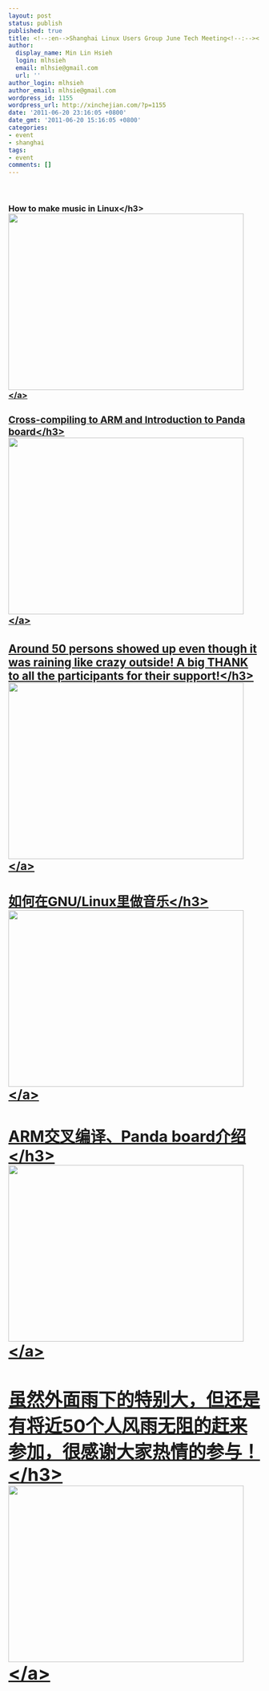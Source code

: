 ```yaml
---
layout: post
status: publish
published: true
title: <!--:en-->Shanghai Linux Users Group June Tech Meeting<!--:--><!--:zh-->上海Linux爱好者六月技术聚会<!--:-->
author:
  display_name: Min Lin Hsieh
  login: mlhsieh
  email: mlhsie@gmail.com
  url: ''
author_login: mlhsieh
author_email: mlhsie@gmail.com
wordpress_id: 1155
wordpress_url: http://xinchejian.com/?p=1155
date: '2011-06-20 23:16:05 +0800'
date_gmt: '2011-06-20 15:16:05 +0800'
categories:
- event
- shanghai
tags:
- event
comments: []
---
```

<p><!--:en--><br />
<h3>How to make music in Linux<&#47;h3><br />
<a href="http:&#47;&#47;xinchejian.com&#47;2011&#47;06&#47;20&#47;shanghai-linux-users-group-june-tech-meeting&#47;2011_6_182&#47;" rel="attachment wp-att-1156"><img src="http:&#47;&#47;xinchejian.com&#47;wp-content&#47;uploads&#47;2011&#47;06&#47;2011_6_182-533x400.jpg" alt="" title="2011_6_182" width="470" height="352" class="alignnone size-large wp-image-1156" &#47;><&#47;a></p>
<h3>Cross-compiling to ARM and Introduction to Panda board<&#47;h3><br />
<a href="http:&#47;&#47;xinchejian.com&#47;2011&#47;06&#47;20&#47;shanghai-linux-users-group-june-tech-meeting&#47;2011_6_183&#47;" rel="attachment wp-att-1157"><img src="http:&#47;&#47;xinchejian.com&#47;wp-content&#47;uploads&#47;2011&#47;06&#47;2011_6_183-533x400.jpg" alt="" title="2011_6_183" width="470" height="352" class="alignnone size-large wp-image-1157" &#47;><&#47;a></p>
<h3>Around 50 persons showed up even though it was raining like crazy outside! A big THANK to all the participants for their support!<&#47;h3><br />
<a href="http:&#47;&#47;xinchejian.com&#47;2011&#47;06&#47;20&#47;shanghai-linux-users-group-june-tech-meeting&#47;2011_6_181&#47;" rel="attachment wp-att-1158"><img src="http:&#47;&#47;xinchejian.com&#47;wp-content&#47;uploads&#47;2011&#47;06&#47;2011_6_181-533x400.jpg" alt="" title="2011_6_181" width="470" height="352" class="alignnone size-large wp-image-1158" &#47;><&#47;a><!--:--><!--:zh--><br />
<h3>如何在GNU&#47;Linux里做音乐<&#47;h3><br />
<a href="http:&#47;&#47;xinchejian.com&#47;wp-content&#47;uploads&#47;2011&#47;06&#47;2011_6_182.jpg"><img src="http:&#47;&#47;xinchejian.com&#47;wp-content&#47;uploads&#47;2011&#47;06&#47;2011_6_182-533x400.jpg" alt="" title="2011_6_182" width="470" height="352" class="alignnone size-large wp-image-1156" &#47;><&#47;a></p>
<h3>ARM交叉编译、Panda board介绍<&#47;h3><br />
<a href="http:&#47;&#47;xinchejian.com&#47;wp-content&#47;uploads&#47;2011&#47;06&#47;2011_6_183.jpg"><img src="http:&#47;&#47;xinchejian.com&#47;wp-content&#47;uploads&#47;2011&#47;06&#47;2011_6_183-533x400.jpg" alt="" title="2011_6_183" width="470" height="352" class="alignnone size-large wp-image-1157" &#47;><&#47;a></p>
<h3>虽然外面雨下的特别大，但还是有将近50个人风雨无阻的赶来参加，很感谢大家热情的参与！<&#47;h3><br />
<a href="http:&#47;&#47;xinchejian.com&#47;wp-content&#47;uploads&#47;2011&#47;06&#47;2011_6_181.jpg"><img src="http:&#47;&#47;xinchejian.com&#47;wp-content&#47;uploads&#47;2011&#47;06&#47;2011_6_181-533x400.jpg" alt="" title="2011_6_181" width="470" height="352" class="alignnone size-large wp-image-1158" &#47;><&#47;a><!--:--></p>
